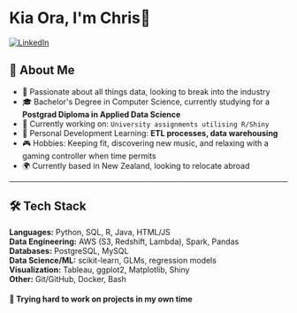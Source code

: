 # Kia Ora, I'm Chris👋

[![LinkedIn](https://img.shields.io/badge/LinkedIn-Connect-blue?logo=linkedin)](https://www.linkedin.com/in/christopher-mcdonald-400679256/) 

## 🚀 About Me
- 🧠 Passionate about all things data, looking to break into the industry
- 🎓 Bachelor's Degree in Computer Science, currently studying for a **Postgrad Diploma in Applied Data Science**
- 🔭 Currently working on: `University assignments utilising R/Shiny`  
- 🌱 Personal Development Learning: **ETL processes, data warehousing**  
- 🎮 Hobbies: Keeping fit, discovering new music, and relaxing with a gaming controller when time permits  
- 🌍 Currently based in New Zealand, looking to relocate abroad

---

## 🛠️ Tech Stack
**Languages:** Python, SQL, R, Java, HTML/JS  
**Data Engineering:** AWS (S3, Redshift, Lambda), Spark, Pandas  
**Databases:** PostgreSQL, MySQL  
**Data Science/ML:** scikit-learn, GLMs, regression models  
**Visualization:** Tableau, ggplot2, Matplotlib, Shiny  
**Other:** Git/GitHub, Docker, Bash  

#### 🤘 Trying hard to work on projects in my own time
<!--
**cmcd22/cmcd22** is a ✨ _special_ ✨ repository because its `README.md` (this file) appears on your GitHub profile.

Here are some ideas to get you started:

- 🔭 I’m currently working on ...
- 🌱 I’m currently learning ...
- 👯 I’m looking to collaborate on ...
- 🤔 I’m looking for help with ...
- 💬 Ask me about ...
- 📫 How to reach me: ...
- 😄 Pronouns: ...
- ⚡ Fun fact: ...
-->
